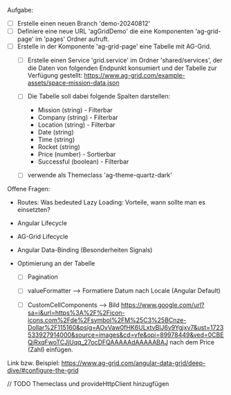 Aufgabe:
- [ ] Erstelle einen neuen Branch 'demo-20240812'
- [ ] Definiere eine neue URL 'agGridDemo' die eine Komponenten 'ag-grid-page' im 'pages' Ordner aufruft.
- [ ] Erstelle in der Komponente 'ag-grid-page' eine Tabelle mit AG-Grid.
    - [ ] Erstelle einen Service 'grid.service' im Ordner 'shared/services', der die Daten von folgenden Endpunkt konsumiert und der Tabelle zur Verfügung gestellt: https://www.ag-grid.com/example-assets/space-mission-data.json
    - [ ] Die Tabelle soll dabei folgende Spalten darstellen:
        - Mission (string) - Filterbar
        - Company (string) - Filterbar
        - Location (string) - Filterbar
        - Date (string)
        - Time (string)
        - Rocket (string)
        - Price (number) - Sortierbar
        - Successful (boolean) - Filterbar
    - [ ] verwende als Themeclass 'ag-theme-quartz-dark'



Offene Fragen:
- Routes: Was bedeuted Lazy Loading: Vorteile, wann sollte man es einsetzten?
- Angular Lifecycle
- AG-Grid Lifecycle
- Angular Data-Binding (Besonderheiten Signals)

- Optimierung an der Tabelle
    - [ ] Pagination
    - [ ] valueFormatter --> Formatiere Datum nach Locale (Angular Default)
    - [ ] CustomCellComponents --> Bild https://www.google.com/url?sa=i&url=https%3A%2F%2Ficon-icons.com%2Fde%2Fsymbol%2FM%25C3%25BCnze-Dollar%2F115160&psig=AOvVaw0fHK6ULxtvBlJ6y9Ygjxv7&ust=1723533927914000&source=images&cd=vfe&opi=89978449&ved=0CBEQjRxqFwoTCJjUqq_27ocDFQAAAAAdAAAAABAJ nach dem Price (Zahl) einfügen.


Link bzw. Beispiel: https://www.ag-grid.com/angular-data-grid/deep-dive/#configure-the-grid


// TODO Themeclass und provideHttpClient hinzugfügen